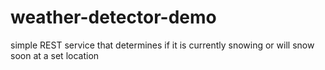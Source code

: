 # weather-detector-demo
simple REST service that determines if it is currently snowing or will snow soon at a set location
